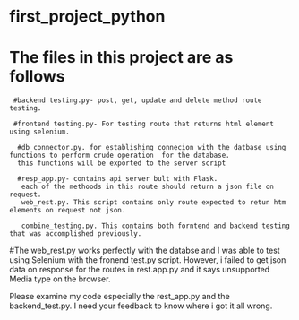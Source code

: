 # first_project_python
# The files in this project are as follows
     #backend testing.py- post, get, update and delete method route testing.
     
     #frontend testing.py- For testing route that returns html element using selenium.
     
      #db_connector.py. for establishing connecion with the datbase using functions to perform crude operation  for the database.
      this functions will be exported to the server script
     
      #resp_app.py- contains api server bult with Flask.
       each of the methoods in this route should return a json file on request.
       web_rest.py. This script contains only route expected to retun htm elements on request not json.
      
       combine_testing.py. This contains both forntend and backend testing that was accomplished previously. 

#The web_rest.py works perfectly with the databse and I was able to test using Selenium with the fronend
test.py script. 
However, i failed to get json data on response for the routes in rest.app.py and it says unsupported Media type on the browser. 

Please examine my code especially the rest_app.py and the backend_test.py. I need your feedback to know where i got it all wrong.
